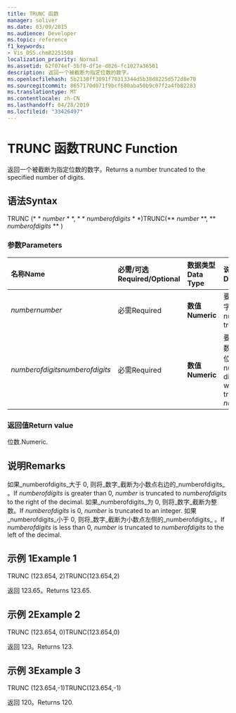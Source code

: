 ```yaml
---
title: TRUNC 函数
manager: soliver
ms.date: 03/09/2015
ms.audience: Developer
ms.topic: reference
f1_keywords:
- Vis_DSS.chm82251508
localization_priority: Normal
ms.assetid: 62f074ef-5bf8-df1e-d826-fc1027a36501
description: 返回一个被截断为指定位数的数字。
ms.openlocfilehash: 5b2138ff3091f70313344d5b38d8225d572d8e70
ms.sourcegitcommit: 8657170d071f9bcf680aba50b9c07f2a4fb82283
ms.translationtype: MT
ms.contentlocale: zh-CN
ms.lasthandoff: 04/28/2019
ms.locfileid: "33426497"
---
```

# <a name="trunc-function"></a><span data-ttu-id="6a407-103">TRUNC 函数</span><span class="sxs-lookup"><span data-stu-id="6a407-103">TRUNC Function</span></span>

<span data-ttu-id="6a407-104">返回一个被截断为指定位数的数字。</span><span class="sxs-lookup"><span data-stu-id="6a407-104">Returns a number truncated to the specified number of digits.</span></span>
  
## <a name="syntax"></a><span data-ttu-id="6a407-105">语法</span><span class="sxs-lookup"><span data-stu-id="6a407-105">Syntax</span></span>

<span data-ttu-id="6a407-106">TRUNC (\* \* *number* \* \*, \* \* *numberofdigits* \* \*)</span><span class="sxs-lookup"><span data-stu-id="6a407-106">TRUNC(\*\* *number* \*\*, \*\* *numberofdigits* \*\* )</span></span> 
  
### <a name="parameters"></a><span data-ttu-id="6a407-107">参数</span><span class="sxs-lookup"><span data-stu-id="6a407-107">Parameters</span></span>

|<span data-ttu-id="6a407-108">**名称**</span><span class="sxs-lookup"><span data-stu-id="6a407-108">**Name**</span></span>|<span data-ttu-id="6a407-109">**必需/可选**</span><span class="sxs-lookup"><span data-stu-id="6a407-109">**Required/Optional**</span></span>|<span data-ttu-id="6a407-110">**数据类型**</span><span class="sxs-lookup"><span data-stu-id="6a407-110">**Data Type**</span></span>|<span data-ttu-id="6a407-111">**说明**</span><span class="sxs-lookup"><span data-stu-id="6a407-111">**Description**</span></span>|
|:-----|:-----|:-----|:-----|
| <span data-ttu-id="6a407-112">_number_</span><span class="sxs-lookup"><span data-stu-id="6a407-112">_number_</span></span> <br/> |<span data-ttu-id="6a407-113">必需</span><span class="sxs-lookup"><span data-stu-id="6a407-113">Required</span></span>  <br/> |<span data-ttu-id="6a407-114">**数值**</span><span class="sxs-lookup"><span data-stu-id="6a407-114">**Numeric**</span></span> <br/> |<span data-ttu-id="6a407-115">要截断的数字。</span><span class="sxs-lookup"><span data-stu-id="6a407-115">The number to truncate.</span></span>  <br/> |
| <span data-ttu-id="6a407-116">_numberofdigits_</span><span class="sxs-lookup"><span data-stu-id="6a407-116">_numberofdigits_</span></span> <br/> |<span data-ttu-id="6a407-117">必需</span><span class="sxs-lookup"><span data-stu-id="6a407-117">Required</span></span>  <br/> |<span data-ttu-id="6a407-118">**数值**</span><span class="sxs-lookup"><span data-stu-id="6a407-118">**Numeric**</span></span> <br/> |<span data-ttu-id="6a407-119">要向其截断_数_的数字的位数。</span><span class="sxs-lookup"><span data-stu-id="6a407-119">The number of digits to which to truncate  _number_.</span></span>  <br/> |
   
### <a name="return-value"></a><span data-ttu-id="6a407-120">返回值</span><span class="sxs-lookup"><span data-stu-id="6a407-120">Return value</span></span>

<span data-ttu-id="6a407-121">位数.</span><span class="sxs-lookup"><span data-stu-id="6a407-121">Numeric.</span></span>
  
## <a name="remarks"></a><span data-ttu-id="6a407-122">说明</span><span class="sxs-lookup"><span data-stu-id="6a407-122">Remarks</span></span>

<span data-ttu-id="6a407-123">如果_numberofdigits_大于 0, 则将_数字_截断为小数点右边的_numberofdigits_ 。</span><span class="sxs-lookup"><span data-stu-id="6a407-123">If  _numberofdigits_ is greater than 0,  _number_ is truncated to  _numberofdigits_ to the right of the decimal.</span></span> <span data-ttu-id="6a407-124">如果_numberofdigits_为 0, 则将_数字_截断为整数。</span><span class="sxs-lookup"><span data-stu-id="6a407-124">If  _numberofdigits_ is 0,  _number_ is truncated to an integer.</span></span> <span data-ttu-id="6a407-125">如果_numberofdigits_小于 0, 则将_数字_截断为小数点左侧的_numberofdigits_ 。</span><span class="sxs-lookup"><span data-stu-id="6a407-125">If  _numberofdigits_ is less than 0,  _number_ is truncated to  _numberofdigits_ to the left of the decimal.</span></span> 
  
## <a name="example-1"></a><span data-ttu-id="6a407-126">示例 1</span><span class="sxs-lookup"><span data-stu-id="6a407-126">Example 1</span></span>

<span data-ttu-id="6a407-127">TRUNC (123.654, 2)</span><span class="sxs-lookup"><span data-stu-id="6a407-127">TRUNC(123.654,2)</span></span>
  
<span data-ttu-id="6a407-128">返回 123.65。</span><span class="sxs-lookup"><span data-stu-id="6a407-128">Returns 123.65.</span></span>
  
## <a name="example-2"></a><span data-ttu-id="6a407-129">示例 2</span><span class="sxs-lookup"><span data-stu-id="6a407-129">Example 2</span></span>

<span data-ttu-id="6a407-130">TRUNC (123.654, 0)</span><span class="sxs-lookup"><span data-stu-id="6a407-130">TRUNC(123.654,0)</span></span>
  
<span data-ttu-id="6a407-131">返回 123。</span><span class="sxs-lookup"><span data-stu-id="6a407-131">Returns 123.</span></span>
  
## <a name="example-3"></a><span data-ttu-id="6a407-132">示例 3</span><span class="sxs-lookup"><span data-stu-id="6a407-132">Example 3</span></span>

<span data-ttu-id="6a407-133">TRUNC (123.654,-1)</span><span class="sxs-lookup"><span data-stu-id="6a407-133">TRUNC(123.654,-1)</span></span>
  
<span data-ttu-id="6a407-134">返回 120。</span><span class="sxs-lookup"><span data-stu-id="6a407-134">Returns 120.</span></span>
  

